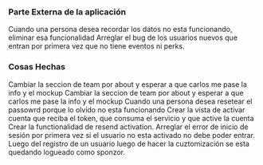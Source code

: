 ### Parte Externa de la aplicación
Cuando una persona desea recordar los datos no esta funcionando, eliminar esa funcionalidad
Arreglar el bug de los usuarios nuevos que entran por primera vez que no tiene eventos ni perks.

### Cosas Hechas
Cambiar la seccion de team por about y esperar a que carlos me pase la info y el mockup
Cambiar la seccion de team por about y esperar a que carlos me pase la info y el mockup
Cuando una persona desea resetear el passowrd porque lo olvido no esta funcionando
Crear la vista de activar cuenta que reciba el token, que consuma el servicio y que active la cuenta
Crear la functionalidad de resend activation.
Arreglar el error de inicio de sesión por primera vez si el usuario no esta activado no debe poder entrar.
Luego del registro de un usuario luego de hacer la cuztomización se esta quedando logueado como sponzor.
